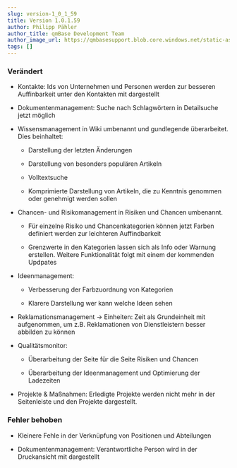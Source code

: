 ```yaml
---
slug: version-1_0_1_59
title: Version 1.0.1.59
author: Philipp Pähler
author_title: qmBase Development Team
author_image_url: https://qmbasesupport.blob.core.windows.net/static-assets/img/persons/paehler_round.png
tags: []
---
```

### Verändert

*   Kontakte: Ids von Unternehmen und Personen werden zur besseren Auffinbarkeit unter den Kontakten mit dargestellt

*   Dokumentenmanagement: Suche nach Schlagwörtern in Detailsuche jetzt möglich

*   Wissensmanagement in Wiki umbenannt und gundlegende überarbeitet. Dies beinhaltet:

    *   Darstellung der letzten Änderungen

    *   Darstellung von besonders populären Artikeln

    *   Volltextsuche

    *   Komprimierte Darstellung von Artikeln, die zu Kenntnis genommen oder genehmigt werden sollen

*   Chancen- und Risikomanagement in Risiken und Chancen umbenannt.

    *   Für einzelne Risiko und Chancenkategorien können jetzt Farben definiert werden zur leichteren Auffindbarkeit

    *   Grenzwerte in den Kategorien lassen sich als Info oder Warnung erstellen. Weitere Funktionalität folgt mit einem der kommenden Updpates

*   Ideenmanagement:

    *   Verbesserung der Farbzuordnung von Kategorien

    *   Klarere Darstellung wer kann welche Ideen sehen

*   Reklamationsmanagement -> Einheiten: Zeit als Grundeinheit mit aufgenommen, um z.B. Reklamationen von Dienstleistern besser abbilden zu können

*   Qualitätsmonitor:

    *   Überarbeitung der Seite für die Seite Risiken und Chancen

    *   Überarbeitung der Ideenmanagement und Optimierung der Ladezeiten

*   Projekte & Maßnahmen: Erledigte Projekte werden nicht mehr in der Seitenleiste und den Projekte dargestellt.

### Fehler behoben

*   Kleinere Fehle in der Verknüpfung von Positionen und Abteilungen 

*   Dokumentenmanagement: Verantwortliche Person wird in der Druckansicht mit dargestellt